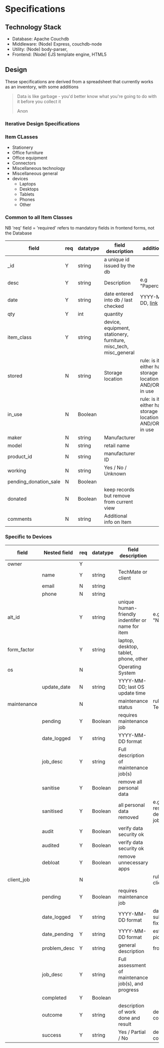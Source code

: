 # Specifications

## Technology Stack

- Database: Apache Couchdb	
- Middleware: (Node) Express, couchdb-node
- Utility: (Node) body-parser, 
- Frontend: (Node) EJS template engine, HTML5 
 
## Design

These specifications are derived from a spreadsheet that currently 
 works as an inventory, with some additions
 
> Data is like garbage - you'd better know what you're 
> going to do with it before you collect it
>
> Anon
 
### Iterative Design Specifications

### Item CLasses

- Stationery
- Office furniture
- Office equipment
- Connectors
- Miscellaneous technology
- Miscellaneous general
- devices
	- Laptops
	- Desktops
	- Tablets
	- Phones
	- Other 

### Common to all Item Classes

NB 'req' field = 'required' refers to mandatory fields in frontend forms, not the Database

| field	   | req | datatype | field description | additional |
|----------|---|----------|-------------------|------------|
| _id	   | Y | string  | a unique id issued by the db |
| desc     | Y | string | Description | e.g "Paperclips" |
| date     | Y |  string | date entered into db / last checked | YYYY-MM-DD, [link](https://docs.couchbase.com/server/current/n1ql/n1ql-language-reference/datefun.html#date-formats)
| qty	   | Y |int | quantity | 
| item_class | Y | string | device, equipment, stationery, furniture, misc_tech, misc_general |
| stored   | N | string |Storage location | rule: is item either has a storage location AND/OR is in use |
| in_use   | N | Boolean |	| rule: is item either has a storage location AND/OR is in use |
| maker    | N | string | Manufacturer |
| model    | N | string | retail name |
| product_id | N | string | manufacturer ID |
| working  | N | string | Yes / No / Unknown |
| pending_donation_sale | N | Boolean |
| donated  | N | Boolean | keep records but remove from current view |
| comments | N | string |Additional info on Item |

### Specific to Devices

| field  |Nested field |req| datatype | field description | comments |
|--------|-------------|---|----------|-------------------|------------|
| owner  |		       | Y |          |  
|        | name        | Y | string   | TechMate or client |
| 	     | email       | N | string   |
|        | phone       | N | string   |
| alt_id |             | Y | string   | unique human-friendly indentifer or name for item | e.g. "Penny", "NC8051" |
| form_factor |        | Y | string   | laptop, desktop, tablet, phone, other |
| os     |             | N |          | Operating System |
|        | update_date | N | string   | YYYY-MM-DD; last OS update time |
| maintenance |		   | N |  	      | maintenance status | rule: owner is TechMate |
|        | pending     | Y | Boolean  | requires maintenance job |
|        | date_logged | Y | string   | YYYY-MM-DD format | 
|		 | job_desc    | Y | string   | Full description of maintenance job(s) |
|		 | sanitise    | Y | Boolean  | remove all personal data |
|		 | sanitised   | Y | Boolean  | all personal data removed | e.g. factory reset - put details jobs_desc | 
|		 | audit 	   | Y | Boolean  | verify data security ok |
|		 | audited     | Y | Boolean  | verify data security ok |
|		 | debloat     | Y | Boolean  | remove unnecessary apps |
| client_job |         | N |          |                   | rule: owner is a client
|        | pending     | Y | Boolean  | requires maintenance job |
|        | date_logged | Y | string   | YYYY-MM-DD format | date client submitted for fix |
|        | date_pending | Y | string  | YYYY-MM-DD format | estimated client pickup  |
|		 | problem_desc | Y | string  | general description |from client| | 
|		 | job_desc    | Y | string   | Full assessment of maintenance job(s), and progress |
|        | completed   | Y | Boolean  | 
|		 | outcome     | Y | string   | description of work done and result | dependent on completed=true
|		 | success	   | Y | string   | Yes / Partial / No | dependent on completed=true

 

 
    
